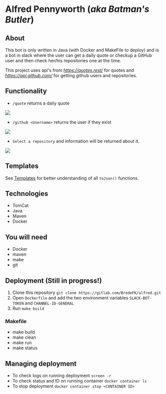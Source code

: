 # Alfred Pennyworth (_aka Batman's Butler_)
## About
This bot is only written in Java (with Docker and MakeFile to deploy) and is a bot in slack
where the user can get a daily quote or checkup a GitHub user and then check her/his repositories one at the time.

This project uses api's from _https://quotes.rest/_ for quotes and _https://api.github.com/_ for getting github users and repositories.

## Functionality
* `/quote` returns a daily quote

![](https://i.imgur.com/J8nQb1K.png)

* `/github <Username>` returns the user if they exist

![](https://i.imgur.com/qZyvGVc.png)
    
    
* `Select a repository` and information will be returned about it.

![](https://i.imgur.com/uUqkhjK.png)

## Templates
See [Templates](Templates.md) for better understanding of all `toJson()` functions.

## Technologies
* TomCat
* Java
* Maven
* Docker

## You will need
* Docker
* maven
* make
* git

## Deployment (Still in progress!) 
1. Clone this repository `git clone https://gitlab.com/BredeFK/alfred.git`
2. Open `Dockerfile` and add the two environment variables `SLACK-BOT-TOKEN` and `CHANNEL-ID-GENERAL`
3. Run `make build`

### Makefile
* make build
* make clean
* make run
* make status

## Managing deployment
* To check logs on running deployment `screen -r`
* To check status and ID on running container `docker container ls`
* To stop deployment `docker container stop <CONTAINER ID>` 